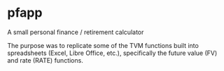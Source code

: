 # pfapp
A small personal finance / retirement calculator

The purpose was to replicate some of the TVM functions built into spreadsheets (Excel, Libre Office, etc.), specifically the future value (FV) and rate (RATE) functions.